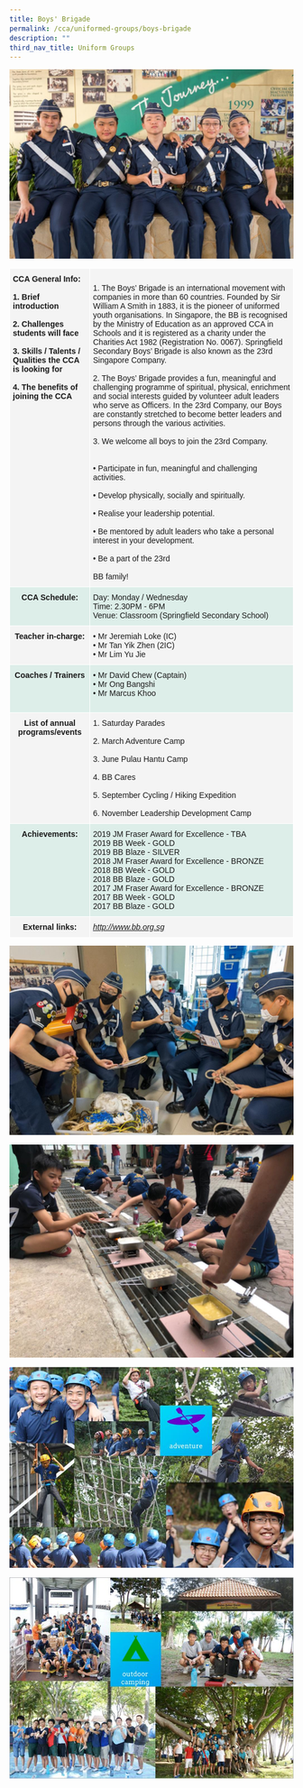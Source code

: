 ```yaml
---
title: Boys' Brigade
permalink: /cca/uniformed-groups/boys-brigade
description: ""
third_nav_title: Uniform Groups
---
```

![](/images/WhatsApp%20Image%202020-10-20(1).jpeg)

<table style="border-collapse:collapse;border-spacing:0" class="tg"><thead><tr><th style="background-color:#F4F4F4;border-color:#ffffff;border-style:solid;border-width:1px;font-family:Arial, sans-serif;font-size:14px;font-weight:normal;overflow:hidden;padding:10px 5px;text-align:left;vertical-align:top;word-break:normal"><span style="font-weight:bold;background-color:transparent">CCA General Info:</span><br><br><span style="font-weight:bold;background-color:transparent">1. Brief introduction                                                                                                                                                           </span><br><br><span style="font-weight:bold;background-color:transparent">2. Challenges students will face </span><span style="font-weight:bold">                                      </span><br><br><span style="font-weight:bold;background-color:transparent">3. Skills / Talents / Qualities the CCA is looking for </span><br><br><span style="font-weight:bold;background-color:transparent">4. The benefits of joining the CCA </span><br><br></th><th style="background-color:#F4F4F4;border-color:#ffffff;border-style:solid;border-width:1px;font-family:Arial, sans-serif;font-size:14px;font-weight:normal;overflow:hidden;padding:10px 5px;text-align:left;vertical-align:top;word-break:normal"><br><span style="background-color:transparent">1. The Boys’ Brigade is an international movement with companies in more than 60 countries. Founded by Sir William A Smith in 1883, it is the pioneer of uniformed youth organisations. In Singapore, the BB is recognised by the Ministry of Education as an approved CCA in Schools and it is registered as a charity under the Charities Act 1982 (Registration No. 0067). Springfield Secondary Boys’ Brigade is also known as the 23</span>rd<span style="background-color:transparent">  Singapore Company. </span><br><br><span style="background-color:transparent">2. The Boys’ Brigade provides a fun, meaningful and challenging programme of spiritual, physical, enrichment and social interests guided by volunteer adult leaders who serve as Officers. In the 23</span>rd<span style="background-color:transparent"> Company, our Boys are constantly stretched to become better leaders and persons through the various activities. </span><br><br><span style="background-color:transparent">3. We welcome all boys to join the 23</span>rd<span style="background-color:transparent"> Company. </span><br><br><br>• Participate in fun, meaningful and challenging activities.<br><br>• Develop physically, socially and spiritually.<br><br>• Realise your leadership potential.<br><br>• Be mentored by adult leaders who take a personal interest in your development.<br><br>• <span style="background-color:initial">Be a part of the 23</span>rd<span style="background-color:initial"> </span><br><br><span style="background-color:initial">BB family! </span></th></tr></thead><tbody><tr><td style="background-color:#DDEEE9;border-color:#ffffff;border-style:solid;border-width:1px;font-family:Arial, sans-serif;font-size:14px;font-weight:bold;overflow:hidden;padding:10px 5px;text-align:center;vertical-align:top;word-break:normal">CCA Schedule:<br></td><td style="background-color:#DDEEE9;border-color:#ffffff;border-style:solid;border-width:1px;font-family:Arial, sans-serif;font-size:14px;overflow:hidden;padding:10px 5px;text-align:left;vertical-align:top;word-break:normal">Day: Monday / Wednesday<br>Time: 2.30PM - 6PM<br>Venue: Classroom (Springfield Secondary School)</td></tr><tr><td style="background-color:#F4F4F4;border-color:#ffffff;border-style:solid;border-width:1px;font-family:Arial, sans-serif;font-size:14px;font-weight:bold;overflow:hidden;padding:10px 5px;text-align:center;vertical-align:top;word-break:normal">Teacher in-charge:<span style="background-color:transparent"> </span></td><td style="background-color:#F4F4F4;border-color:#ffffff;border-style:solid;border-width:1px;font-family:Arial, sans-serif;font-size:14px;overflow:hidden;padding:10px 5px;text-align:left;vertical-align:top;word-break:normal">• Mr Jeremiah Loke (IC)<br>• Mr Tan Yik Zhen (2IC)<br>• Mr Lim Yu Jie</td></tr><tr><td style="background-color:#DDEEE9;border-color:#ffffff;border-style:solid;border-width:1px;font-family:Arial, sans-serif;font-size:14px;font-weight:bold;overflow:hidden;padding:10px 5px;text-align:center;vertical-align:top;word-break:normal">Coaches / Trainers<br></td><td style="background-color:#DDEEE9;border-color:#ffffff;border-style:solid;border-width:1px;font-family:Arial, sans-serif;font-size:14px;overflow:hidden;padding:10px 5px;text-align:left;vertical-align:top;word-break:normal">• Mr David Chew (Captain)<br>• Mr Ong Bangshi<br>• Mr Marcus Khoo <br><br></td></tr><tr><td style="background-color:#F4F4F4;border-color:#ffffff;border-style:solid;border-width:1px;font-family:Arial, sans-serif;font-size:14px;font-weight:bold;overflow:hidden;padding:10px 5px;text-align:center;vertical-align:top;word-break:normal">List of annual programs/events</td><td style="background-color:#F4F4F4;border-color:#ffffff;border-style:solid;border-width:1px;font-family:Arial, sans-serif;font-size:14px;overflow:hidden;padding:10px 5px;text-align:left;vertical-align:top;word-break:normal"><span style="background-color:transparent">1. Saturday Parades </span><br><br><span style="background-color:transparent">2. March Adventure Camp </span><br><br><span style="background-color:transparent">3. June Pulau Hantu Camp </span><br><br>4. BB Cares<br><br><span style="background-color:transparent">5. September Cycling / Hiking Expedition </span><br><br><span style="background-color:transparent">6. November Leadership Development Camp</span></td></tr><tr><td style="background-color:#DDEEE9;border-color:#ffffff;border-style:solid;border-width:1px;font-family:Arial, sans-serif;font-size:14px;font-weight:bold;overflow:hidden;padding:10px 5px;text-align:center;vertical-align:top;word-break:normal">Achievements:<br></td><td style="background-color:#DDEEE9;border-color:#ffffff;border-style:solid;border-width:1px;font-family:Arial, sans-serif;font-size:14px;overflow:hidden;padding:10px 5px;text-align:left;vertical-align:top;word-break:normal">2019 JM Fraser Award for Excellence - TBA<br>2019 BB Week - GOLD<br>2019 BB Blaze - SILVER<br>2018 JM Fraser Award for Excellence - BRONZE<br>2018 BB Week - GOLD<br>2018 BB Blaze - GOLD<br>2017 JM Fraser Award for Excellence - BRONZE<br>2017 BB Week - GOLD<br>2017 BB Blaze - GOLD</td></tr><tr><td style="background-color:#F4F4F4;border-color:#ffffff;border-style:solid;border-width:1px;font-family:Arial, sans-serif;font-size:14px;font-weight:bold;overflow:hidden;padding:10px 5px;text-align:center;vertical-align:top;word-break:normal">External links:<br></td><td style="background-color:#F4F4F4;border-color:#ffffff;border-style:solid;border-width:1px;color:#00F;font-family:Arial, sans-serif;font-size:14px;font-style:italic;overflow:hidden;padding:10px 5px;text-align:left;text-decoration:underline;vertical-align:top;word-break:normal"><a href="http://www.bb.org.sg/">http://www.bb.org.sg</a></td></tr></tbody></table>

![](/images/WhatsApp%20Image%202020-10-20(2).jpeg)

![](/images/WhatsApp%20Image%202020-10-20(3).jpeg)

![](/images/Adventure.jpg)

![](/images/Outdoor.jpg)